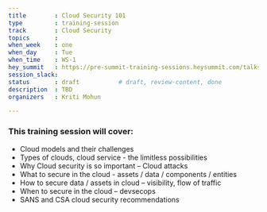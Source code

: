 ```yaml
---
title        : Cloud Security 101
type         : training-session
track        : Cloud Security
topics       : 
when_week    : one
when_day     : Tue
when_time    : WS-1
hey_summit   : https://pre-summit-training-sessions.heysummit.com/talks/cloud-security-101/
session_slack:
status       : draft           # draft, review-content, done
description  : TBD
organizers   : Kriti Mohun

---
```


### This training session will cover:

- Cloud models and their challenges
- Types of clouds, cloud service - the limitless possibilities
- Why Cloud security is so important – Cloud attacks
- What to secure in the cloud - assets / data / components / entities
- How to secure data / assets in cloud – visibility, flow of traffic
- When to secure in the cloud – devsecops
- SANS and CSA cloud security recommendations
